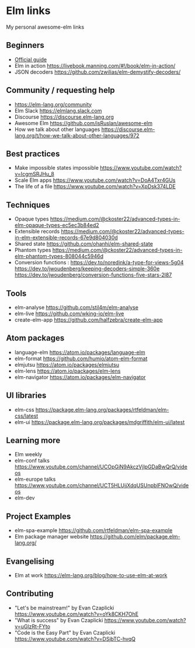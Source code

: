 # Elm links

My personal awesome-elm links

## Beginners

* [Official guide](https://guide.elm-lang.org)
* Elm in action https://livebook.manning.com/#!/book/elm-in-action/
* JSON decoders https://github.com/zwilias/elm-demystify-decoders/
## Community / requesting help
* https://elm-lang.org/community
* Elm Slack https://elmlang.slack.com
* Discourse https://discourse.elm-lang.org
* Awesome Elm https://github.com/isRuslan/awesome-elm
* How we talk about other languages https://discourse.elm-lang.org/t/how-we-talk-about-other-languages/972
## Best practices
* Make impossible states impossible https://www.youtube.com/watch?v=IcgmSRJHu_8
* Scale Elm apps https://www.youtube.com/watch?v=DoA4Txr4GUs
* The life of a file https://www.youtube.com/watch?v=XpDsk374LDE
## Techniques
* Opaque types https://medium.com/@ckoster22/advanced-types-in-elm-opaque-types-ec5ec3b84ed2
* Extensible records https://medium.com/@ckoster22/advanced-types-in-elm-extensible-records-67e9d804030d
* Shared state https://github.com/ohanhi/elm-shared-state
* Phantom types https://medium.com/@ckoster22/advanced-types-in-elm-phantom-types-808044c5946d
* Conversion functions : https://dev.to/noredink/a-type-for-views-5g04 https://dev.to/jwoudenberg/keeping-decoders-simple-360e https://dev.to/jwoudenberg/conversion-functions-five-stars-2l87
## Tools
* elm-analyse https://github.com/stil4m/elm-analyse
* elm-live https://github.com/wking-io/elm-live
* create-elm-app https://github.com/halfzebra/create-elm-app
## Atom packages
* language-elm https://atom.io/packages/language-elm
* elm-format https://github.com/humio/atom-elm-format
* elmjutsu https://atom.io/packages/elmjutsu
* elm-lens https://atom.io/packages/elm-lens
* elm-navigator https://atom.io/packages/elm-navigator
## UI libraries
* elm-css https://package.elm-lang.org/packages/rtfeldman/elm-css/latest
* elm-ui https://package.elm-lang.org/packages/mdgriffith/elm-ui/latest
## Learning more
* Elm weekly
* elm-conf talks https://www.youtube.com/channel/UCOpGiN9AkczVjlpGDaBwQrQ/videos
* elm-europe talks https://www.youtube.com/channel/UCT5HLUjjXdqUSUnpblFNOwQ/videos
* elm-dev
## Project Examples
* elm-spa-example https://github.com/rtfeldman/elm-spa-example
* Elm package manager website https://github.com/elm/package.elm-lang.org/
## Evangelising
* Elm at work https://elm-lang.org/blog/how-to-use-elm-at-work
## Contributing
* "Let's be mainstream!" by Evan Czaplicki https://www.youtube.com/watch?v=oYk8CKH7OhE
* "What is success" by Evan Czaplicki https://www.youtube.com/watch?v=uGlzRt-FYto
* "Code is the Easy Part" by Evan Czaplicki https://www.youtube.com/watch?v=DSjbTC-hvqQ
